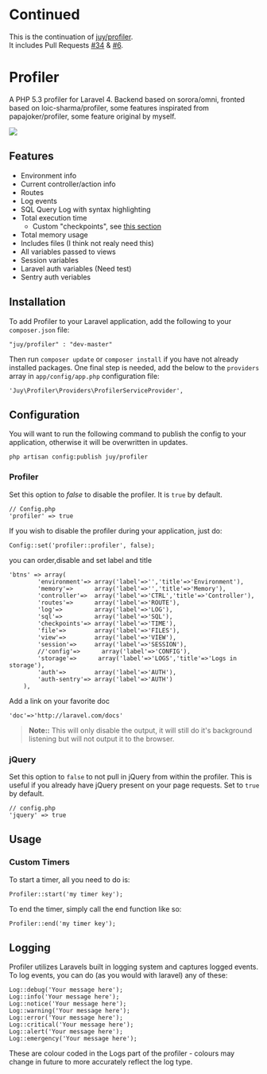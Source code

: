 # Continued
This is the continuation of [juy/profiler](https://github.com/juy/profiler).  
It includes Pull Requests [#34](https://github.com/juy/profiler/pull/34) &amp; [#6](https://github.com/juy/profiler/pull/6).

# Profiler

A PHP 5.3 profiler for Laravel 4. Backend based on sorora/omni, fronted based on loic-sharma/profiler, some features inspirated from papajoker/profiler, some feature original by myself.

[![](http://i.imm.io/19tLC.png)](http://i.imm.io/19tLC.png "Click for big picture")

## Features

- Environment info
- Current controller/action info
- Routes
- Log events
- SQL Query Log with syntax highlighting
- Total execution time
    - Custom "checkpoints", see [this section](#custom-timers)
- Total memory usage
- Includes files (I think not realy need this)
- All variables passed to views
- Session variables
- Laravel auth variables (Need test)
- Sentry auth veriables


## Installation
To add Profiler to your Laravel application, add the following to your `composer.json` file:

    "juy/profiler" : "dev-master"

Then run `composer update` or `composer install` if you have not already installed packages. One final step is needed, add the below to the `providers` array in `app/config/app.php` configuration file:

    'Juy\Profiler\Providers\ProfilerServiceProvider',

## Configuration

You will want to run the following command to publish the config to your application, otherwise it will be overwritten in updates.

    php artisan config:publish juy/profiler

### Profiler

Set this option to *false* to disable the profiler. It is `true` by default.

    // Config.php
    'profiler' => true

If you wish to disable the profiler during your application, just do:

    Config::set('profiler::profiler', false);
    
you can order,disable and set label and title

    'btns' => array(
            'environment'=> array('label'=>'','title'=>'Environment'),
            'memory'=>      array('label'=>'','title'=>'Memory'),
            'controller'=>  array('label'=>'CTRL','title'=>'Controller'),
            'routes'=>      array('label'=>'ROUTE'),
            'log'=>         array('label'=>'LOG'),
            'sql'=>         array('label'=>'SQL'),
            'checkpoints'=> array('label'=>'TIME'),
            'file'=>        array('label'=>'FILES'),
            'view'=>        array('label'=>'VIEW'),
            'session'=>     array('label'=>'SESSION'),
            //'config'=>      array('label'=>'CONFIG'),
            'storage'=>      array('label'=>'LOGS','title'=>'Logs in storage'),
            'auth'=>        array('label'=>'AUTH'),
            'auth-sentry'=> array('label'=>'AUTH')
        ),
        
Add a link on your favorite doc

    'doc'=>'http://laravel.com/docs'

>**Note::** This will only disable the output, it will still do it's background listening but will not output it to the browser.

### jQuery

Set this option to `false` to not pull in jQuery from within the profiler. This is useful if you already have jQuery present on your page requests. Set to `true` by default.

    // config.php
    'jquery' => true

## Usage

### Custom Timers

To start a timer, all you need to do is:
    
    Profiler::start('my timer key');

To end the timer, simply call the end function like so:

    Profiler::end('my timer key');

## Logging

Profiler utilizes Laravels built in logging system and captures logged events. To log events, you can do (as you would with laravel) any of these:

    Log::debug('Your message here');
    Log::info('Your message here');
    Log::notice('Your message here');
    Log::warning('Your message here');
    Log::error('Your message here');
    Log::critical('Your message here');
    Log::alert('Your message here');
    Log::emergency('Your message here');

These are colour coded in the Logs part of the profiler - colours may change in future to more accurately reflect the log type.